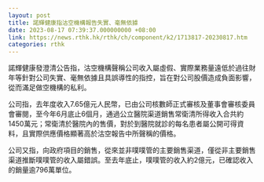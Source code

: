 ```yaml
---
layout: post
title: 諾輝健康指沽空機構報告失實、毫無依據
date: 2023-08-17 07:39:37.000000000 +08:00
link: https://news.rthk.hk/rthk/ch/component/k2/1713817-20230817.htm
categories: rthk
---
```


諾輝健康發澄清公告指，沽空機構聲稱公司收入屬虛假、實際業務量遠低於過往財年等針對公司失實、毫無依據且具誤導性的指控，旨在對公司股價造成負面影響，從而滿足做空機構的私利。

公司指，去年度收入7.65億元人民幣，已由公司核數師正式審核及董事會審核委員會審閱，至今年6月底止6個月，通過公立醫院渠道銷售常衛清所得收入合共約1450萬元；常衛清於醫院內的售價，對於到醫院就診的每名患者屬公開可得資料，且實際供應價格顯著高於沽空報告中所聲稱的價格。

公司又指，向政府項目的銷售，從來並非噗噗管的主要銷售渠道，僅從非主要銷售渠道推斷噗噗管的收入屬錯誤。至去年底止，噗噗管的收入約2億元，已確認收入的銷量逾796萬單位。
